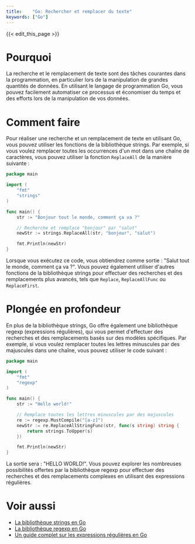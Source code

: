 ```yaml
---
title:    "Go: Rechercher et remplacer du texte"
keywords: ["Go"]
---
```


{{< edit_this_page >}}

# Pourquoi

La recherche et le remplacement de texte sont des tâches courantes dans la programmation, en particulier lors de la manipulation de grandes quantités de données. En utilisant le langage de programmation Go, vous pouvez facilement automatiser ce processus et économiser du temps et des efforts lors de la manipulation de vos données.

# Comment faire

Pour réaliser une recherche et un remplacement de texte en utilisant Go, vous pouvez utiliser les fonctions de la bibliothèque strings. Par exemple, si vous voulez remplacer toutes les occurrences d'un mot dans une chaîne de caractères, vous pouvez utiliser la fonction `ReplaceAll` de la manière suivante :

```Go
package main

import (
    "fmt"
    "strings"
)

func main() {
    str := "Bonjour tout le monde, comment ça va ?"

    // Recherche et remplace "bonjour" par "salut"
    newStr := strings.ReplaceAll(str, "bonjour", "salut")

    fmt.Println(newStr)
}
```

Lorsque vous exécutez ce code, vous obtiendrez comme sortie : "Salut tout le monde, comment ça va ?". Vous pouvez également utiliser d'autres fonctions de la bibliothèque strings pour effectuer des recherches et des remplacements plus avancés, tels que `Replace`, `ReplaceAllFunc` ou `ReplaceFirst`.

# Plongée en profondeur

En plus de la bibliothèque strings, Go offre également une bibliothèque regexp (expressions régulières), qui vous permet d'effectuer des recherches et des remplacements basés sur des modèles spécifiques. Par exemple, si vous voulez remplacer toutes les lettres minuscules par des majuscules dans une chaîne, vous pouvez utiliser le code suivant :

```Go
package main

import (
    "fmt"
    "regexp"
)

func main() {
    str := "Hello world!"

    // Remplace toutes les lettres minuscules par des majuscules
    re := regexp.MustCompile("[a-z]")
    newStr := re.ReplaceAllStringFunc(str, func(s string) string {
        return strings.ToUpper(s)
    })

    fmt.Println(newStr)
}
```

La sortie sera : "HELLO WORLD!". Vous pouvez explorer les nombreuses possibilités offertes par la bibliothèque regexp pour effectuer des recherches et des remplacements complexes en utilisant des expressions régulières.

# Voir aussi

- [La bibliothèque strings en Go](https://golang.org/pkg/strings/)
- [La bibliothèque regexp en Go](https://golang.org/pkg/regexp/)
- [Un guide complet sur les expressions régulières en Go](https://www.rexegg.com/regex-go.html)